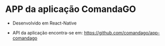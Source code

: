 # APP da aplicação ComandaGO

- Desenvolvido em React-Native

- API da aplicação encontra-se em: https://github.com/comandago/app-comandago